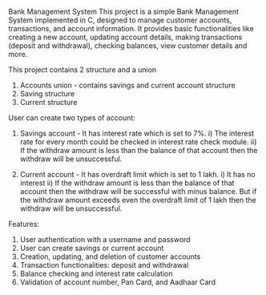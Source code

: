 Bank Management System
This project is a simple Bank Management System implemented in C, designed to manage customer accounts, transactions, and account information. It provides basic functionalities like creating a new account, updating account details, making transactions (deposit and withdrawal), checking balances, view customer details and more.

This project contains 2 structure and a union

1. Accounts union - contains savings and current account structure
2. Saving structure
3. Current structure

User can create two types of account:

1. Savings account - It has interest rate which is set to 7%.
                    i)  The interest rate for every month could be checked in interest rate check module.
                    ii) If the withdraw amount is less than the balance of that account then the withdraw will be unsuccessful.
   
2. Current account - It has overdraft limit which is set to 1 lakh.
                     i)  It has no interest
                     ii) If the withdraw amount is less than the balance of that account then the withdraw will be successful with minus balance. But if the withdraw amount exceeds even the overdraft limit of 1 lakh then the withdraw will be unsuccessful.

Features:
1. User authentication with a username and password
2. User can create savings or current account
3. Creation, updating, and deletion of customer accounts
4. Transaction functionalities: deposit and withdrawal
5. Balance checking and interest rate calculation
6. Validation of account number, Pan Card, and Aadhaar Card
